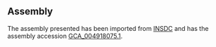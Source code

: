 
Assembly
--------

The assembly presented has been imported from 
[INSDC](http://www.insdc.org) and has the assembly accession
[GCA\_004918075.1](http://www.ebi.ac.uk/ena/data/view/GCA_004918075.1).

